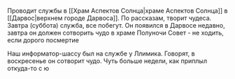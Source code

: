 Проводит службы в [[Храм Аспектов Солнца|храме Аспектов Солнца]] в [[Дарвос|верхнем городе Дарвоса]]. 
По рассказам, творит чудеса. 
Завтра (суббота) служба, все побегут.
Он появился в Дарвосе недавно, завтра он должен сотворить чудо в храме Полуночи
Совет - не ходить, если дорого посмертие

Наш информатор-шассу был на службе у Ллимика. Говорят, в воскресенье он сотворит чудо. Чуть больше недели, как приплыл откуда-то с ю